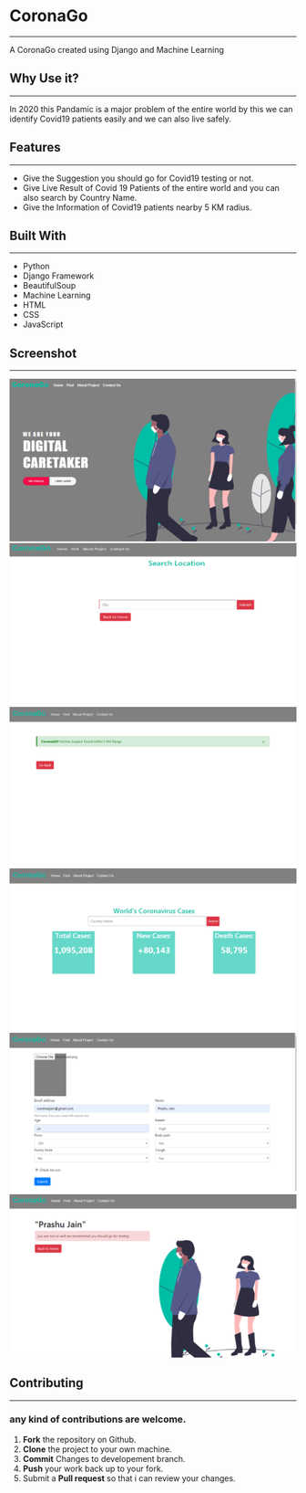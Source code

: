 ﻿#  CoronaGo
***
A CoronaGo created using Django and Machine Learning

##  Why Use it?
---
In 2020 this Pandamic is a major problem of the entire world by this we can identify Covid19 patients easily and we can also live safely.
##  Features
---
*  Give the Suggestion you should go for Covid19 testing or not.
*  Give Live Result of Covid 19 Patients of the entire world and you can also search by Country Name.
*  Give the Information of Covid19 patients nearby 5 KM radius.
##  Built With
***
*  Python
*  Django Framework
*  BeautifulSoup
*  Machine Learning
*  HTML
*  CSS
*  JavaScript
##  Screenshot
***

![Front Page](https://github.com/XSarthakJain/Covid19/blob/assets/IndexPage.png)
![Find Patient nearby](https://github.com/XSarthakJain/Covid19/blob/assets/FindPeople.png)
![Nearby Patients Result](https://github.com/XSarthakJain/Covid19/blob/assets/FindPeopleResult.png)
![Covid 19 Live Information](https://github.com/XSarthakJain/Covid19/blob/assets/NumberSuspects.png)
![Check Patient](https://github.com/XSarthakJain/Covid19/blob/assets/Prediction.png)
![Patient's Result he/she should go for testing or not](https://github.com/XSarthakJain/Covid19/blob/assets/SimtermsResult.png)

##  Contributing
***
###  any kind of contributions are welcome.
1.  **Fork** the repository on Github.
2.  **Clone** the project to your own machine.
3.  **Commit** Changes to developement branch.
4.  **Push** your work back up to your fork.
5.  Submit a **Pull request** so that i can review your changes.
